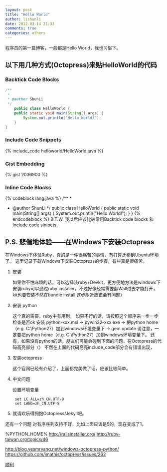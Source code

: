 ```yaml
---
layout: post
title: "Hello World"
author: lishunli
date: 2012-03-14 21:33
comments: true
categories: others
---
```

程序员的第一篇博客，一般都是Hello World，我也习俗下。

## 以下用几种方式(Octopress)来贴HelloWorld的代码
### Backtick Code Blocks
``` java HelloWorld.java
/**
 *
 * @author ShunLi
 */
	public class HelloWorld {
	public static void main(String[] args) {
		System.out.println("Hello World!");
	}
}
```

### Include Code Snippets
{% include_code helloworld/HelloWorld.java %}

### Gist Embedding
{% gist 2036900 %}

### Inline Code Blocks
{% codeblock lang:java %}
/**
 *
 * @author ShunLi
 */
	public class HelloWorld {
	public static void main(String[] args) {
		System.out.println("Hello World!");
	}
}
{% endcodeblock %}
B.T.W. 我以后应该比较常用Backtick code blocks 和 Include code sinipets.

## P.S. 悲催地体验——在Windows下安装Octopress
在Windows下体验Ruby，真的是一件很痛苦的事情，有打算迁移到Ubuntu环境了。
这里记录下载Windows下安装Octopress的步骤，有些真是很痛苦。

1. 安装 

	如果你不怕麻烦的话，可以选择装ruby+Devkit，更方便地方法是windows下安装ruby可以通过ruby installer，不过好像经常需要翻Wall过去才能打开， kit也要安装不然在bundle install 这步附近应该会有问题）

2. 安装 python

	这个真的需要，ruby中有用到，
	如果不行的话，请按照这个顺序来一步一步检查是否ok
	安装 python-xxx.msi -> pywin32-xxx.exe -> 把python home（e.g. C:\Python27）加到windows环境变量下 -> gem update
	请注意，一定要把python home（e.g. C:\Python27）加到windows环境变量下。
	还有，如果没有python的话，朋友们可能会碰到下面的问题，在Octopress的代码高亮部分（）
	不然在上面的代码高亮include_code部分会有错误出现，

3. 安装octopress
	
	这个官网已经有介绍了，上面都完美做了话，应该比较简单。

4. 中文问题

	设置环境变量

		set LC_ALL=zh_CN.UTF-8
		set LANG=zh_CN.UTF-8

5. 就请欢乐得拥抱Octopress/Jekyll吧。

还有一个问题
对有序序列支持不好，比如上面应该是5的，现在变成了1。

%PYTHON_HOME%
http://railsinstaller.org/
http://ruby-taiwan.org/topics/46


http://blog.yesmryang.net/windows-octopress-python/
https://github.com/imathis/octopress/issues/262

[顺利](http://blogjava.net/lishunli)

